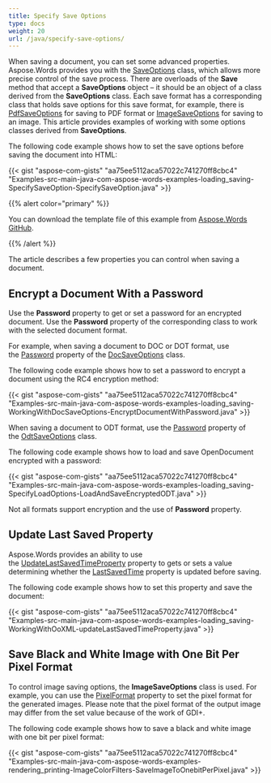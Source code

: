 ```yaml
---
title: Specify Save Options
type: docs
weight: 20
url: /java/specify-save-options/
---
```

When saving a document, you can set some advanced properties. Aspose.Words provides you with the [SaveOptions](https://apireference.aspose.com/words/java/com.aspose.words/SaveOptions) class, which allows more precise control of the save process. There are overloads of the **Save** method that accept a **SaveOptions** object – it should be an object of a class derived from the **SaveOptions** class. Each save format has a corresponding class that holds save options for this save format, for example, there is [PdfSaveOptions](https://apireference.aspose.com/words/java/com.aspose.words/PdfSaveOptions) for saving to PDF format or [ImageSaveOptions](https://apireference.aspose.com/words/java/com.aspose.words/ImageSaveOptions) for saving to an image. This article provides examples of working with some options classes derived from **SaveOptions**.

The following code example shows how to set the save options before saving the document into HTML:

{{< gist "aspose-com-gists" "aa75ee5112aca57022c741270ff8cbc4" "Examples-src-main-java-com-aspose-words-examples-loading_saving-SpecifySaveOption-SpecifySaveOption.java" >}}


{{% alert color="primary" %}} 

You can download the template file of this example from [Aspose.Words GitHub](https://github.com/aspose-words/Aspose.Words-for-Java/blob/master/Examples/src/main/resources/LoadingSavingAndConverting/TestFile%20RenderShape.docx).

{{% /alert %}} 

The article describes a few properties you can control when saving a document.

## **Encrypt a Document With a Password**

Use the **Password** property to get or set a password for an encrypted document. Use the **Password** property of the corresponding class to work with the selected document format.

For example, when saving a document to DOC or DOT format, use the [Password](https://apireference.aspose.com/words/java/com.aspose.words/docsaveoptions#Password) property of the [DocSaveOptions](https://apireference.aspose.com/words/java/com.aspose.words/docsaveoptions) class.

The following code example shows how to set a password to encrypt a document using the RC4 encryption method:

{{< gist "aspose-com-gists" "aa75ee5112aca57022c741270ff8cbc4" "Examples-src-main-java-com-aspose-words-examples-loading_saving-WorkingWithDocSaveOptions-EncryptDocumentWithPassword.java" >}}

When saving a document to ODT format, use the [Password](https://apireference.aspose.com/words/java/com.aspose.words/odtsaveoptions#Password) property of the [OdtSaveOptions](https://apireference.aspose.com/words/java/com.aspose.words/odtsaveoptions) class.

The following code example shows how to load and save OpenDocument encrypted with a password:

{{< gist "aspose-com-gists" "aa75ee5112aca57022c741270ff8cbc4" "Examples-src-main-java-com-aspose-words-examples-loading_saving-SpecifyLoadOptions-LoadAndSaveEncryptedODT.java" >}}

Not all formats support encryption and the use of **Password** property.

## **Update Last Saved Property**

Aspose.Words provides an ability to use the [UpdateLastSavedTimeProperty](https://apireference.aspose.com/words/java/com.aspose.words/saveoptions#UpdateLastSavedTimeProperty) property to gets or sets a value determining whether the [LastSavedTime](https://apireference.aspose.com/words/java/com.aspose.words/builtindocumentproperties#LastSavedTime) property is updated before saving.

The following code example shows how to set this property and save the document:

{{< gist "aspose-com-gists" "aa75ee5112aca57022c741270ff8cbc4" "Examples-src-main-java-com-aspose-words-examples-loading_saving-WorkingWithOoXML-updateLastSavedTimeProperty.java" >}}

## **Save Black and White Image with One Bit Per Pixel Format**

To control image saving options, the **ImageSaveOptions** class is used. For example, you can use the [PixelFormat](https://apireference.aspose.com/words/java/com.aspose.words/imagesaveoptions#PixelFormat) property to set the pixel format for the generated images. Please note that the pixel format of the output image may differ from the set value because of the work of GDI+.

The following code example shows how to save a black and white image with one bit per pixel format:

{{< gist "aspose-com-gists" "aa75ee5112aca57022c741270ff8cbc4" "Examples-src-main-java-com-aspose-words-examples-rendering_printing-ImageColorFilters-SaveImageToOnebitPerPixel.java" >}}
